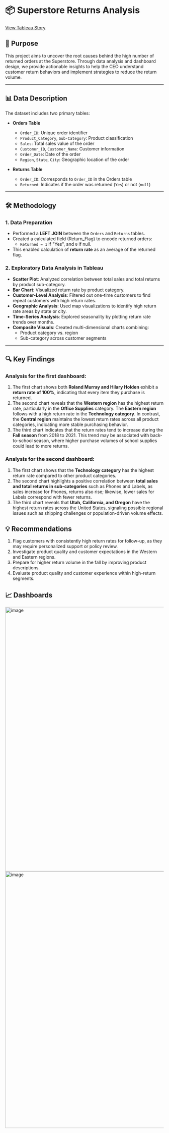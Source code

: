 # 📦 Superstore Returns Analysis
[View Tableau Story](https://public.tableau.com/app/profile/bushra.abukarn5239/viz/Book2_17505217924420/ReturnRateTrendsDashboard?publish=yes)

## 📌 Purpose
This project aims to uncover the root causes behind the high number of returned orders at the Superstore. Through data analysis and dashboard design, we provide actionable insights to help the CEO understand customer return behaviors and implement strategies to reduce the return volume.

---

## 📊 Data Description

The dataset includes two primary tables:

- **Orders Table**
  - `Order_ID`: Unique order identifier  
  - `Product_Category`, `Sub-Category`: Product classification  
  - `Sales`: Total sales value of the order  
  - `Customer_ID`, `Customer_Name`: Customer information  
  - `Order_Date`: Date of the order  
  - `Region`, `State`, `City`: Geographic location of the order  

- **Returns Table**
  - `Order_ID`: Corresponds to `Order_ID` in the Orders table  
  - `Returned`: Indicates if the order was returned (`Yes`) or not (`null`)  

---

## 🛠️ Methodology
### 1. Data Preparation

- Performed a **LEFT JOIN** between the `Orders` and `Returns` tables.  
- Created a calculated field (Return_Flag) to encode returned orders:  
  - `Returned = 1` if "Yes", and `0` if null.  
- This enabled calculation of **return rate** as an average of the returned flag.

### 2. Exploratory Data Analysis in Tableau

- **Scatter Plot**: Analyzed correlation between total sales and total returns by product sub-category.  
- **Bar Chart**: Visualized return rate by product category.  
- **Customer-Level Analysis**: Filtered out one-time customers to find repeat customers with high return rates.  
- **Geographic Analysis**: Used map visualizations to identify high return rate areas by state or city.  
- **Time-Series Analysis**: Explored seasonality by plotting return rate trends over months.  
- **Composite Visuals**: Created multi-dimensional charts combining:
  - Product category vs. region
  - Sub-category across customer segments
 
---
## 🔍 Key Findings
### Analysis for the first dashboard:
1. The first chart shows both **Roland Murray and Hilary Holden** exhibit a **return rate of 100%**, indicating that every item they purchase is returned. 
2. The second chart reveals that the **Western region** has the highest return rate, particularly in the **Office Supplies** category. The **Eastern region** follows with a high return rate in the **Technology category**. In contrast, the **Central region** maintains the lowest return rates across all product categories, indicating more stable purchasing behavior. 
3. The third chart indicates that the return rates tend to increase during the **Fall season** from 2018 to 2021. This trend may be associated with back-to-school season, where higher purchase volumes of school supplies could lead to more returns.
   
### Analysis for the second dashboard: 
1. The first chart shows that the **Technology category** has the highest return rate compared to other product categories. 
2. The second chart highlights a positive correlation between **total sales and total returns in sub-categories** such as Phones and Labels, as sales increase for Phones, returns also rise; likewise, lower sales for Labels correspond with fewer returns. 
3. The third chart reveals that **Utah, California, and Oregon** have the highest return rates across the United States, signaling possible regional issues such as shipping challenges or population-driven volume effects. 

## 💡 Recommendations
1. Flag customers with consistently high return rates for follow-up, as they may require personalized support or policy review. 
2. Investigate product quality and customer expectations in the Western and Eastern regions. 
3. Prepare for higher return volume in the fall by improving product descriptions. 
4. Evaluate product quality and customer experience within high-return segments.
## 📈 Dashboards 
<img width="1092" height="838" alt="image" src="https://github.com/user-attachments/assets/79147d31-b83b-4470-869a-79338591b182" />

<img width="1071" height="814" alt="image" src="https://github.com/user-attachments/assets/9b57be8f-ba5a-42dc-95eb-5a2dceaa26e3" />
